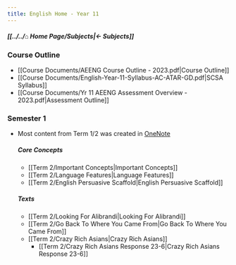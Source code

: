 ```yaml
---
title: English Home - Year 11
---
```


##### [[../../⌂ Home Page/Subjects|← Subjects]]

### Course Outline
- [[Course Documents/AEENG Course Outline - 2023.pdf|Course Outline]]
- [[Course Documents/English-Year-11-Syllabus-AC-ATAR-GD.pdf|SCSA Syllabus]]
- [[Course Documents/Yr 11 AEENG Assessment Overview - 2023.pdf|Assessment Outline]]

### Semester 1
- Most content from Term 1/2 was created in [OneNote](https://educationwaeduau-my.sharepoint.com/personal/ajay_bisnath_student_education_wa_edu_au/_layouts/OneNote.aspx?id=%2Fpersonal%2Fajay_bisnath_student_education_wa_edu_au%2FDocuments%2F2023%20Notes&wd=target%28Bajay%20Bapproved%20Notes%2FChemistry%20%F0%9F%A7%AA.one%7C44C03AFB-DBA4-40D6-9A57-FB2EBA28539B%2F%29)

  ##### Core Concepts
	- [[Term 2/Important Concepts|Important Concepts]]
	- [[Term 2/Language Features|Language Features]]
	- [[Term 2/English Persuasive Scaffold|English Persuasive Scaffold]]

  ##### Texts
	- [[Term 2/Looking For Alibrandi|Looking For Alibrandi]]
	- [[Term 2/Go Back To Where You Came From|Go Back To Where You Came From]]
	- [[Term 2/Crazy Rich Asians|Crazy Rich Asians]]
		- [[Term 2/Crazy Rich Asians Response 23-6|Crazy Rich Asians Response 23-6]]